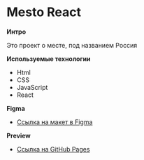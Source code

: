 # Mesto React

**Интро**

Это проект о месте, под названием Россия

**Используемые технологии**

- Html
- CSS
- JavaScript
- React

**Figma**

- [Ссылка на макет в Figma](https://www.figma.com/file/2cn9N9jSkmxD84oJik7xL7/JavaScript.-Sprint-4?node-id=0%3A1)

**Preview**

- [Ссылка на GitHub Pages](https://ex1lex.github.io/mesto-react)

